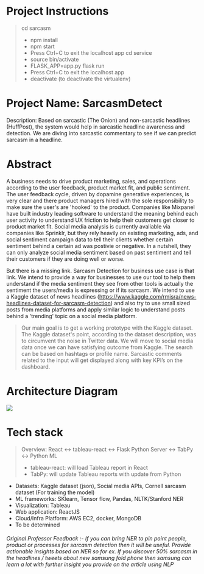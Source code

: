 # Project Instructions
> cd sarcasm
> - npm install
> - npm start
> - Press Ctrl+C to exit the localhost app
> cd service
> - source bin/activate
> - FLASK_APP=app.py flask run
> - Press Ctrl+C to exit the localhost app
> - deactivate (to deactivate the virtualenv)


# Project Name: SarcasmDetect
Description: Based on sarcastic (The Onion) and non-sarcastic headlines (HuffPost), the system would help in sarcastic headline awareness and detection. We are diving into sarcastic commentary to see if we can predict sarcasm in a headline.

# Abstract
A business needs to drive product marketing, sales, and operations according to the user feedback, product market fit, and public sentiment. The user feedback cycle, driven by dopamine generative experiences, is very clear and there product managers hired with the sole responsibility to make sure the user's are 'hooked' to the product. Companies like Mixpanel have built industry leading software to understand the meaning behind each user activity to understand UX friction to help their customers get closer to product market fit. Social media analysis is currently avaliable via companies like Sprinklr, but they rely heavily on existing marketing, ads, and social sentiment campaign data to tell their clients whether certain sentiment behind a certain ad was postivie or negative. In a nutshell, they can only analyze social media sentiment based on past sentiment and tell their customers if they are doing well or worse. 

But there is a missing link. Sarcasm Detection for business use case is that link. We intend to provide a way for businesses to use our tool to help them understand if the media sentiment they see from other tools is actually the sentiment the users/media is expressing or if its sarcasm. We intend to use a Kaggle dataset of news headlines (https://www.kaggle.com/rmisra/news-headlines-dataset-for-sarcasm-detection) and also try to use small sized posts from media platforms and apply similar logic to understand posts behind a 'trending' topic on a social media platform. 

> Our main goal is to get a working prototype with the Kaggle dataset. The Kaggle dataset's point, according to the dataset description, was to circumvent the noise in Twitter data. We will move to social media data once we can have satisfying outcome from Kaggle. The search can be based on hashtags or profile name. Sarcastic comments related to the input will get displayed along with key KPI’s on the dashboard. 

# Architecture Diagram 
![](https://github.com/SJSUFall2019-CMPE272/SarcasmDetect/blob/master/SarcasmDetection.png)

# Tech stack
> Overview: 
> React <-> tableau-react <-> Flask Python Server <-> TabPy <-> Python ML
> - tableau-react: will load Tableau report in React
> - TabPy: will update Tableau reports with update from Python
* Datasets: Kaggle dataset (json), Social media APIs, Cornell sarcasm dataset (For training the model)
* ML frameworks: SKlearn, Tensor flow, Pandas, NLTK/Stanford NER  
* Visualization: Tableau
* Web application: ReactJS
* Cloud/Infra Platform: AWS EC2, docker, MongoDB
* To be determined

###### Original Professor Feedback :- If you can bring NER to pin point people, product or processes for sarcasm detection then it will be useful. Provide actionable insights based on NER so for ex. If you discover 50% sarcasm in the headlines / tweets about new samsung fold phone then samsung can learn a lot with further insight you provide on the article using NLP
